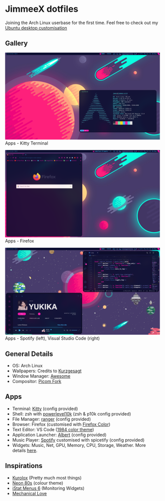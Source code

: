 # JimmeeX dotfiles

Joining the Arch Linux userbase for the first time. Feel free to check out my [Ubuntu desktop customisation](https://github.com/JimmeeX/my_desktop)

## Gallery
![Screenshot showing awesome bar, wallpaper-1, kitty terminal](Pictures/desktop/desktop1-kitty.png)
Apps - Kitty Terminal

![Screenshot showing awesome bar, wallpaper-1, firefox](Pictures/desktop/desktop1-firefox.png)
Apps - Firefox

![Screenshot showing awesome bar, wallpaper-2, spotify and vscode](Pictures/desktop/desktop2-spotify-code.png)
Apps - Spotify (left), Visual Studio Code (right)

## General Details
- OS: Arch Linux
- Wallpapers: Credits to [Kurzgesagt](https://kurzgesagt.org/)
- Window Manager: [Awesome](https://awesomewm.org/)
- Compositor: [Picom Fork](https://github.com/ibhagwan/picom)

## Apps
- Terminal: [Kitty](https://sw.kovidgoyal.net/kitty/) (config provided)
- Shell: zsh with [powerlevel10k](https://github.com/romkatv/powerlevel10k) (zsh & p10k config provided)
- File Manager: [ranger](https://wiki.archlinux.org/index.php/Ranger) (config provided)
- Browser: Firefox (customised with [Firefox Color](https://color.firefox.com/))
- Text Editor: VS Code ([1984 color theme](https://github.com/juanmnl/vs-1984))
- Application Launcher: [Albert](https://albertlauncher.github.io/) (config provided)
- Music Player: [Spotify](https://aur.archlinux.org/packages/spotify/) customised with spicetify (config provided)
- Widgets: Music, Net, GPU, Memory, CPU, Storage, Weather. More details [here](https://github.com/JimmeeX/dotfiles/tree/master/.config/awesome/my-widgets).

## Inspirations
- [Kurolox](https://www.reddit.com/r/unixporn/comments/ho05vh/bspwm_space/) (Pretty much most things)
- [Neon 80s](https://www.reddit.com/r/unixporn/comments/c0i8e1/i3gaps_neon_80s/) (colour theme)
- [iStat Menus 6](https://bjango.com/mac/istatmenus/) (Monitoring Widgets)
- [Mechanical Love](https://www.reddit.com/r/unixporn/comments/a900p7/awesome_mechanical_love/)
